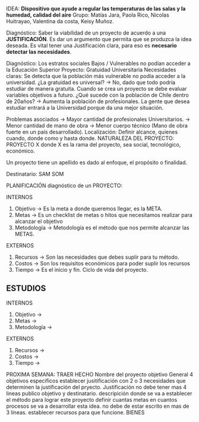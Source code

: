 IDEA: **Dispositivo que ayude a regular las temperaturas de las salas y la humedad, calidad del aire**
Grupo: Matías Jara, Paola Rico, Nicolas Huitrayao, Valentina da costa, Keisy Muñoz.

Diagnóstico: Saber la viabilidad de un proyecto de acuerdo a una **JUSTIFICACIÓN**. Es dar un argumento que permita que se produzca la idea deseada. 
Es vital tener una Justificación clara, para eso es **necesario detectar las necesidades**. 

Diagnóstico: Los estratos sociales Bajos / Vulnerables no podían acceder a la Educación Superior
Proyecto: Gratuidad Universitaria
Necesidades claras: Se detecta que la población más vulnerable no podía acceder a la universidad. 
¿La gratuidad es universal? -> No, dado que todo podría estudiar de manera gratuita. 
Cuando se crea un proyecto se debe evaluar variables objetivos a futuro. 
¿Qué sucede con la población de Chile dentro de 20años? -> Aumenta la población de profesionales. La gente que desea estudiar entrará a la Universidad porque da una mejor situación. 

Problemas asociados 
					-> Mayor cantidad de profesionales Universitarios. 
					-> Menor cantidad de mano de obra
					-> Menor cuerpo técnico (Mano de obra fuerte en un país desarrollado).
Localización: Definir alcance, quienes cuando, donde como y hasta donde.
NATURALEZA DEL PROYECTO: PROYECTO X donde X es la rama del proyecto, sea social, tecnológico, económico. 

Un proyecto tiene un apellido es dado al enfoque, el propósito o finalidad. 


Destinatario: SAM SOM

PLANIFICACIÓN diagnóstico de un PROYECTO:

INTERNOS
1. Objetivo -> Es la meta a donde queremos llegar, es la META.
2. Metas -> Es un checklist de metas o hitos que necesitamos realizar para alcanzar el objetivo
3. Metodología -> Metodología es el método que nos permite alcanzar las METAS.

EXTERNOS
1. Recursos -> Son las necesidades que debes suplir para tu método.
2. Costos -> Son los requisitos económicos para poder suplir los recursos
3. Tiempo ->  Es el inicio y fin. Ciclo de vida del proyecto.


## ESTUDIOS
INTERNOS
1. Objetivo -> 
2. Metas -> 
3. Metodología ->

EXTERNOS
1. Recursos -> 
2. Costos ->  
3. Tiempo ->

PROXIMA SEMANA:  TRAER HECHO 
	Nombre del proyecto 
	 objetivo General
	4 objetivos especificos
	establecer jusitificación con 2 o 3 necesidades que determinen la justificación del pryecto. Justificación no debe tener mas 4 lineas
	publico objetivo y destinatario.
	descripición donde se va a establecer el método para lograr este proyecto
	definir cuantas metas en cuantos procesos se va a desarrollar esta idea. no debe de estar escrito en mas de 3 líneas.
	establecer recursos para que funcione. BIENES 